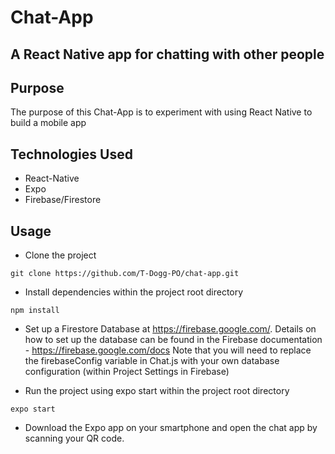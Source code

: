 # Chat-App
## A React Native app for chatting with other people

## Purpose
The purpose of this Chat-App is to experiment with using React Native to build a mobile app

## Technologies Used
* React-Native
* Expo
* Firebase/Firestore

## Usage
* Clone the project
```
git clone https://github.com/T-Dogg-PO/chat-app.git
```

* Install dependencies within the project root directory
```
npm install
```

* Set up a Firestore Database at https://firebase.google.com/. Details on how to set up the database can be found in the Firebase documentation - https://firebase.google.com/docs
Note that you will need to replace the firebaseConfig variable in Chat.js with your own database configuration (within Project Settings in Firebase) 

* Run the project using expo start within the project root directory
```
expo start
```

* Download the Expo app on your smartphone and open the chat app by scanning your QR code.